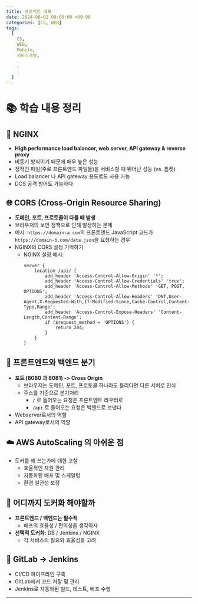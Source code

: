 ```yaml
---
title: 프로젝트 배포
date: 2024-08-02 09:00:00 +09:00
categories: [CS, WEB]
tags:
  [
    CS,
    WEB,
    Mobile,
    서비스개발,
    .
    .
    .
  ]
---
```




# 📚 학습 내용 정리

## 🚀 NGINX
- **High performance load balancer, web server, API gateway & reverse proxy**
- 비동기 방식이기 때문에 매우 높은 성능
- 정적인 파일(주로 프론트엔드 파일들)을 서비스할 때 뛰어난 성능 (vs. 톰캣)
- Load balancer 나 API gateway 용도로도 사용 가능
- DOS 공격 방어도 가능하다

## 🌐 CORS (Cross-Origin Resource Sharing)
- **도메인, 포트, 프로토콜이 다를 때 발생**
- 브라우저의 보안 정책으로 인해 발생하는 문제
- 예시: `https://domain-a.com`의 프론트엔드 JavaScript 코드가 `https://domain-b.com/data.json`을 요청하는 경우
- NGINX의 CORS 설정 기억하기
  - NGINX 설정 예시:
    ```nginx
    server {
        location /api/ {
            add_header 'Access-Control-Allow-Origin' '*';
            add_header 'Access-Control-Allow-Credentials' 'true';
            add_header 'Access-Control-Allow-Methods' 'GET, POST, OPTIONS';
            add_header 'Access-Control-Allow-Headers' 'DNT,User-Agent,X-Requested-With,If-Modified-Since,Cache-Control,Content-Type,Range';
            add_header 'Access-Control-Expose-Headers' 'Content-Length,Content-Range';
            if ($request_method = 'OPTIONS') {
                return 204;
            }
        }
    }
    ```

## 🔀 프론트엔드와 백엔드 분기
- **포트 (8080 과 8081) -> Cross Origin**
  - 브라우저는 도메인, 포트, 프로토콜 하나라도 틀리다면 다른 서버로 인식
  - 주소를 기준으로 분기처리
    - `/` 로 들어오는 요청은 프론트엔트 라우터로
    - `/api` 로 들어오는 요청은 백엔드로 보낸다
- Webserver로서의 역할
- API gateway로서의 역할

## ☁️ AWS AutoScaling 의 아쉬운 점
- 도커를 왜 쓰는가에 대한 고찰
  - 효율적인 자원 관리
  - 자동화된 배포 및 스케일링
  - 환경 일관성 보장

## 🐳 어디까지 도커화 해야할까
- **프론트엔드 / 백엔드는 필수적**
  - 배포의 효율성 / 편의성을 생각하자
- **선택적 도커화**: DB / Jenkins / NGINX
  - 각 서비스의 필요와 효율성을 고려

## 🔧 GitLab -> Jenkins
- CI/CD 파이프라인 구축
- GitLab에서 코드 저장 및 관리
- Jenkins로 자동화된 빌드, 테스트, 배포 수행

---

